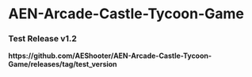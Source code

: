# AEN-Arcade-Castle-Tycoon-Game

<h3>Test Release v1.2</h3>
<p><b>https://github.com/AEShooter/AEN-Arcade-Castle-Tycoon-Game/releases/tag/test_version</b></p>
